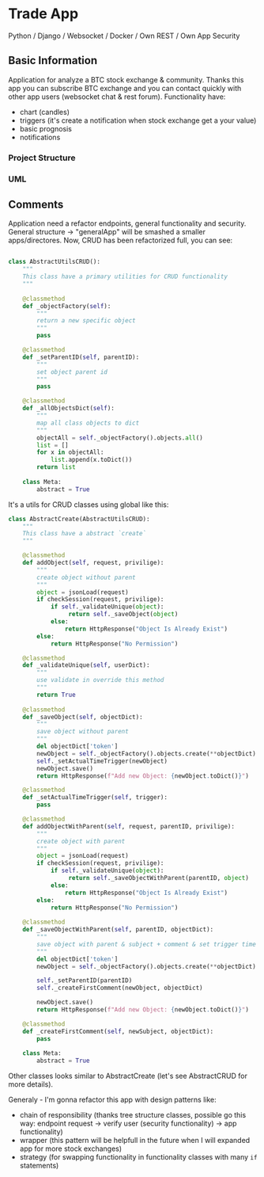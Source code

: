 # Trade App
Python / Django / Websocket / Docker / Own REST / Own App Security

## Basic Information

Application for analyze a BTC stock exchange & community. Thanks this app you can subscribe BTC exchange and you can contact quickly with other app users (websocket chat & rest forum). Functionality have:
- chart (candles)
- triggers (it's create a notification when stock exchange get a your value)
- basic prognosis
- notifications

### Project Structure

### UML

## Comments

Application need a refactor endpoints, general functionality and security. General structure -> "generalApp" will be smashed a smaller apps/directores. Now, CRUD has been refactorized full, you can see:

```python

class AbstractUtilsCRUD():
    """
    This class have a primary utilities for CRUD functionality
    """
    
    @classmethod
    def _objectFactory(self):
        """
        return a new specific object
        """
        pass

    @classmethod
    def _setParentID(self, parentID):
        """
        set object parent id
        """
        pass

    @classmethod
    def _allObjectsDict(self):
        """
        map all class objects to dict
        """
        objectAll = self._objectFactory().objects.all()
        list = []
        for x in objectAll:
            list.append(x.toDict())
        return list
    
    class Meta:
        abstract = True
```

It's a utils for CRUD classes using global like this:

```python
class AbstractCreate(AbstractUtilsCRUD):
    """
    This class have a abstract `create`
    """

    @classmethod
    def addObject(self, request, privilige):
        """
        create object without parent
        """
        object = jsonLoad(request)
        if checkSession(request, privilige):
            if self._validateUnique(object):
                 return self._saveObject(object)
            else:
                return HttpResponse("Object Is Already Exist")
        else:
            return HttpResponse("No Permission")

    @classmethod
    def _validateUnique(self, userDict):
        """
        use validate in override this method
        """
        return True
    
    @classmethod
    def _saveObject(self, objectDict):
        """
        save object without parent
        """
        del objectDict['token']
        newObject = self._objectFactory().objects.create(**objectDict)
        self._setActualTimeTrigger(newObject)
        newObject.save()
        return HttpResponse(f"Add new Object: {newObject.toDict()}")

    @classmethod
    def _setActualTimeTrigger(self, trigger):
        pass

    @classmethod
    def addObjectWithParent(self, request, parentID, privilige):
        """
        create object with parent
        """
        object = jsonLoad(request)
        if checkSession(request, privilige):
            if self._validateUnique(object):
                 return self._saveObjectWithParent(parentID, object)
            else:
                return HttpResponse("Object Is Already Exist")
        else:
            return HttpResponse("No Permission")
    
    @classmethod
    def _saveObjectWithParent(self, parentID, objectDict):
        """
        save object with parent & subject + comment & set trigger time
        """
        del objectDict['token']
        newObject = self._objectFactory().objects.create(**objectDict)

        self._setParentID(parentID)
        self._createFirstComment(newObject, objectDict)

        newObject.save()
        return HttpResponse(f"Add new Object: {newObject.toDict()}")

    @classmethod
    def _createFirstComment(self, newSubject, objectDict):
        pass
    
    class Meta:
        abstract = True
```
Other classes looks similar to AbstractCreate (let's see AbstractCRUD for more details).

Generaly - I'm gonna refactor this app with design patterns like:
- chain of responsibility (thanks tree structure classes, possible go this way: endpoint request -> verify user (security functionality) -> app functionality)
- wrapper (this pattern will be helpfull in the future when I will expanded app for more stock exchanges)
- strategy (for swapping functionality in functionality classes with many `if` statements)
